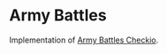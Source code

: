 # Army Battles
Implementation of [Army Battles Checkio](https://py.checkio.org/en/mission/the-warriors/). 
 
